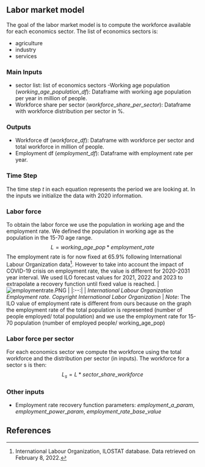 ## Labor market model

The goal of the labor market model is to compute the workforce available for each economics sector. The list of economics sectors is:

- agriculture
- industry
- services

### Main Inputs

- sector list: list of economics sectors
  -Working age population ($working\_age\_population\_df$): Dataframe with working age population per year in million of people.
- Workforce share per sector ($workforce\_share\_per\_sector$): Dataframe with workforce distribution per sector in %.

### Outputs

- Workforce df ($workforce\_df$): Dataframe with workforce per sector and total workforce in million of people.
- Employment df ($employment\_df$): Dataframe with employment rate per year.

### Time Step

The time step $t$ in each equation represents the period we are looking at. In the inputs we initialize the data with 2020 information.

### Labor force

To obtain the labor force we use the population in working age and the employment rate. We defined the population in working age as the population in the 15-70 age range.
$$L = working\_age\_pop * employment\_rate$$
The employment rate is for now fixed at $65.9\%$ following International Labour Organization data[^9]. However to take into account the impact of COVID-19 crisis on employment rate, the value is different for 2020-2031 year interval. We used ILO forecast values for 2021, 2022 and 2023 to extrapolate a recovery function until fixed value is reached.
| ![employmentrate.PNG](employmentrate.PNG) |
|:--:|
| _International Labour Organization Employment rate. Copyright International Labor Organization_ |
_Note_: The ILO value of employment rate is different from ours because on the graph the employment rate of the total population is represented (number of people employed/ total population) and we use the employment rate for 15-70 population (number of employed people/ working_age_pop)

### Labor force per sector

For each economics sector we compute the workforce using the total workforce and the distribution per sector (in inputs).
The workforce for a sector s is then:
$$L_s = L * sector\_share\_workforce$$

### Other inputs

- Employment rate recovery function parameters: $employment\_a\_param$, $employment\_power\_param$, $employment\_rate\_base\_value$

## References

[^9]: International Labour Organization, ILOSTAT database. Data retrieved on February 8, 2022.
